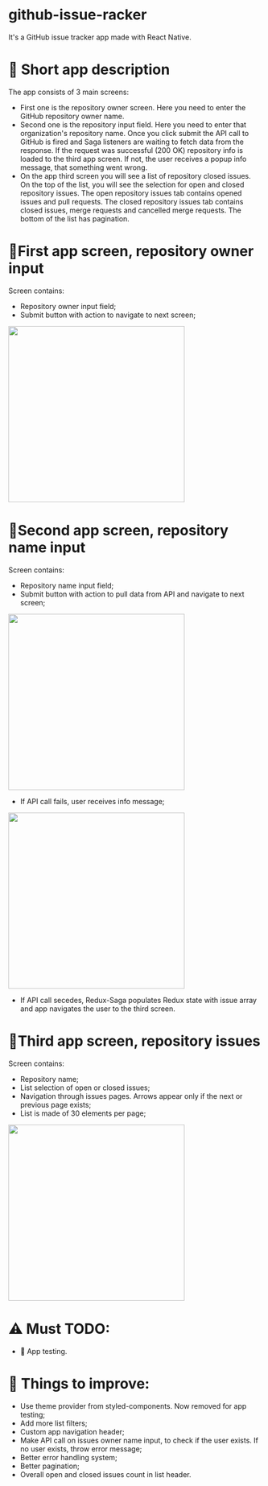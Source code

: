 # github-issue-racker
It's a GitHub issue tracker app made with React Native.

# 🐰 Short app description 
The app consists of 3 main screens: 
* First one is the repository owner screen. Here you need to enter the GitHub repository owner name. 
* Second one is the repository input field. Here you need to enter that organization's repository name. Once you click submit the API call to GitHub is fired and Saga listeners are waiting to fetch data from the response. If the request was successful (200 OK) repository info is loaded to the third app screen. If not, the user receives a popup info message, that something went wrong. 
* On the app third screen you will see a list of repository closed issues. On the top of the list, you will see the selection for open and closed repository issues. The open repository issues tab contains opened issues and pull requests. The closed repository issues tab contains closed issues, merge requests and cancelled merge requests. The bottom of the list has pagination.

# 📱First app screen, repository owner input
Screen contains:
* Repository owner input field;
* Submit button with action to navigate to next screen;
<img src="https://user-images.githubusercontent.com/40159680/146633867-e26b5ea3-b46e-43a8-93d7-2a7ef2a42ff2.png" width="350"/>

# 📱Second app screen, repository name input
Screen contains:
* Repository name input field;
* Submit button with action to pull data from API and navigate to next screen;
<img src="https://user-images.githubusercontent.com/40159680/146634264-0a22bd0c-1816-4350-b346-f8d0638c2345.png" width="350"/>

* If API call fails, user receives info message;
<img src="https://user-images.githubusercontent.com/40159680/146635552-a672a660-642c-4ca9-b9f1-f5bd02669f6d.png" width="350"/>

* If API call secedes, Redux-Saga populates Redux state with issue array and app navigates the user to the third screen.

# 📱Third app screen, repository issues
Screen contains:
* Repository name;
* List selection of open or closed issues;
* Navigation through issues pages. Arrows appear only if the next or previous page exists;
* List is made of 30 elements per page;
<img src="https://user-images.githubusercontent.com/40159680/146635983-cc6a2b0a-d872-48be-88dd-5f72ffac94ff.png" width="350"/>

# ⚠️ Must TODO:
* 👷 App testing.

# 🎨 Things to improve:
* Use theme provider from styled-components. Now removed for app testing;
* Add more list filters;
* Custom app navigation header;
* Make API call on issues owner name input, to check if the user exists. If no user exists, throw error message;
* Better error handling system;
* Better pagination;
* Overall open and closed issues count in list header.

